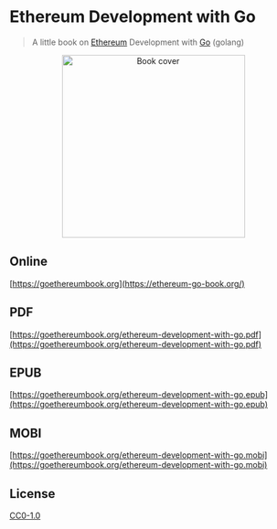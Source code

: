 # Ethereum Development with Go

> A little book on [Ethereum](https://www.ethereum.org/) Development with [Go](https://golang.org/) (golang)

<p align="center">
  <a href="https://ethereum-go-book.org"><img src="https://user-images.githubusercontent.com/168240/40827620-efd5bd82-6532-11e8-8001-89447f7e5fe4.jpg" width="320" alt="Book cover" /></a>
</p>

## Online

[https://goethereumbook.org](https://ethereum-go-book.org/)

## PDF

[https://goethereumbook.org/ethereum-development-with-go.pdf](https://goethereumbook.org/ethereum-development-with-go.pdf)

## EPUB

[https://goethereumbook.org/ethereum-development-with-go.epub](https://goethereumbook.org/ethereum-development-with-go.epub)

## MOBI

[https://goethereumbook.org/ethereum-development-with-go.mobi](https://goethereumbook.org/ethereum-development-with-go.mobi)

## License

[CC0-1.0](./LICENSE.md)
